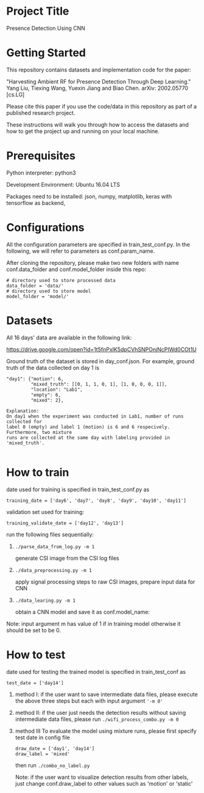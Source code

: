 # Project Title
Presence Detection Using CNN

# Getting Started

This repository contains datasets and implementation code for the paper:

"Harvesting Ambient RF for Presence Detection Through Deep Learning." Yang Liu, Tiexing Wang, Yuexin Jiang and Biao Chen. arXiv: 2002.05770 [cs.LG]

Please cite this paper if you use the code/data in this repository as part of a published research project.

These instructions will walk you through how to access the datasets and how to get the project up and running on your local machine.

# Prerequisites
Python interpreter: python3

Development Environment: Ubuntu 16.04 LTS

Packages need to be installed:
json, numpy, matplotlib, keras with tensorflow as backend, 


# Configurations
All the configuration parameters are specified in train_test_conf.py. In the following, we will refer to parameters as conf.param_name.

After cloning the repository, please make two new folders with name conf.data_folder and conf.model_folder
inside this repo:

```
# directory used to store processed data
data_folder = 'data/'
# directory used to store model
model_folder = 'model/'
````

# Datasets
All 16 days' data are available in the following link:

https://drive.google.com/open?id=1t5fnPxIK5dpCVhSNPOnjNcPIWd0COt1U


Ground truth of the dataset is stored in day_conf.json. For example, ground truth of 
the data collected on day 1 is 

```
"day1": {"motion": 6, 
         "mixed_truth": [[0, 1, 1, 0, 1], [1, 0, 0, 0, 1]], 
         "location": "Lab1", 
         "empty": 6, 
         "mixed": 2}, 
         
Explanation: 
On day1 when the experiment was conducted in Lab1, number of runs collected for 
label 0 (empty) and label 1 (motion) is 6 and 6 respecively. Furthermore, two mixture 
runs are collected at the same day with labeling provided in 'mixed_truth'.     
     
```


# How to train
date used for training is specified in train_test_conf.py as 
```
training_date = ['day6', 'day7', 'day8', 'day9', 'day10', 'day11']
```
validation set used for training:
```
training_validate_date = ['day12', 'day13']
```

run the following files sequentially:
1. ```./parse_data_from_log.py -m 1 ```
    
    generate CSI image from the CSI log files
2. ```./data_preprocessing.py -m 1 ```
    
    apply signal processing steps to raw CSI images, prepare input data for CNN
3. ```./data_learing.py -m 1 ```

    obtain a CNN model and save it as conf.model_name:
  
Note: input argument m has value of 1 if in training model otherwise it should be set to be 0.
# How to test
date used for testing the trained model is specified in train_test_conf as
```
test_date = ['day14']
```
1. method I: if the user want to save intermediate data files, please execute the above three 
    steps but each with input argument ```'-m 0'```

2. method II: 
    if the user just needs the detection results without saving intermediate data files, please run 
    ```./wifi_process_combo.py -m 0```

3. method III
    To evaluate the model using mixture runs, please first specify test date in config file

    ```
    draw_date = ['day1', 'day14']
    draw_label = 'mixed'
    ```
    then run ```./combo_no_label.py ```

    Note: if the user want to visualize detection results from other labels, just change conf.draw_label 
    to other values such as 'motion' or 'static'



